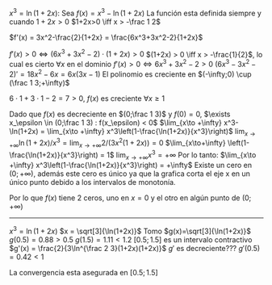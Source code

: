 $x^3 = \ln(1+2x)$:
Sea $f(x)=x^3-\ln(1+2x)$
La función esta definida siempre y cuando $1+2x>0$
$1+2x>0 \iff x > -\frac 1 2$

$f'(x) = 3x^2-\frac{2}{1+2x} = \frac{6x^3+3x^2-2}{1+2x}$

$f'(x) > 0 \iff (6x^3+3x^2-2)\cdot(1+2x) > 0$
$(1+2x) > 0 \iff x > -\frac{1}{2}$, lo cual es cierto $\forall x$ en el dominio
$f'(x) > 0 \iff 6x^3+3x^2-2 > 0$
$(6x^3-3x^2-2)' = 18x^2 - 6x = 6x(3x-1)$
El polinomio es creciente en $(-\infty;0) \cup (\frac 1 3;+\infty)$

$6\cdot 1 + 3\cdot 1 - 2 = 7 > 0$,
$f(x)$ es creciente $\forall x\geq 1$

Dado que $f(x)$ es decreciente en  $(0;\frac 1 3)$ y $f(0)=0$, $\exists x_\epsilon \in (0;\frac 1 3) : f(x_\epsilon) < 0$
$\lim_{x\to +\infty} x^3-\ln(1+2x) = \lim_{x\to +\infty} x^3\left(1-\frac{\ln(1+2x)}{x^3}\right)$
$\lim_{x\to +\infty} \ln(1+2x)/x^3 = \lim_{x\to+\infty} 2/(3x^2(1+2x)) = 0$
$\lim_{x\to+\infty} \left(1-\frac{\ln(1+2x)}{x^3}\right) = 1$
$\lim_{x\to+\infty} x^3 = +\infty$
Por lo tanto: $\lim_{x\to +\infty} x^3\left(1-\frac{\ln(1+2x)}{x^3}\right) = +\infty$
Existe un cero en $(0;+\infty)$, además este cero es único ya que la grafica corta el eje x en un único punto debido a los intervalos de monotonía.

Por lo que $f(x)$ tiene $2$ ceros, uno en $x=0$ y el otro en algún punto de $(0;+\infty)$

---
$x^3 = \ln(1+2x)$
$x = \sqrt[3]{\ln(1+2x)}$
Tomo $g(x)=\sqrt[3]{\ln(1+2x)}$
$g(0.5) = 0.88 > 0.5$
$g(1.5) = 1.11 < 1.2$
$[0.5;1.5]$ es un intervalo contractivo
$g'(x) = \frac{2}{3\ln^{\frac 2 3}(1+2x)(1+2x)}$
$g'$ es decreciente???
$g'(0.5) = 0.42 < 1$

La convergencia esta asegurada en $[0.5;1.5]$